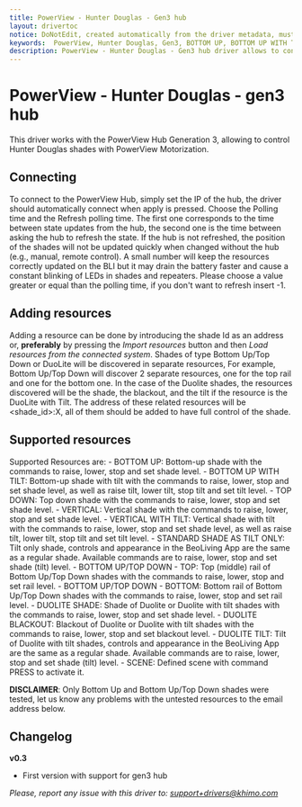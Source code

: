 ```yaml
---
title: PowerView - Hunter Douglas - Gen3 hub
layout: drivertoc
notice: DoNotEdit, created automatically from the driver metadata, must be updated on the driver itself
keywords:  PowerView, Hunter Douglas, Gen3, BOTTOM UP, BOTTOM UP WITH TILT, TOP DOWN, VERTICAL, VERTICAL WITH TILT, STANDARD SHADE AS TILT ONLY, BOTTOM UP/TOP DOWN - TOP, BOTTOM UP/TOP DOWN - BOTTOM, DUOLITE SHADE, DUOLITE BLACKOUT, DUOLITE TILT, SCENE, RAISE, LOWER, STOP, SET, OPEN TILT, CLOSE TILT, STOP TILT, SET TILT, PRESS
description: PowerView - Hunter Douglas - Gen3 hub driver allows to control Hunter Douglas shades with PowerView Motorization.
---
```


# PowerView - Hunter Douglas - gen3 hub

This driver works with the PowerView Hub Generation 3, allowing to control Hunter Douglas shades with PowerView Motorization.

## Connecting
To connect to the PowerView Hub, simply set the IP of the hub, the driver should automatically connect when apply is pressed.
Choose the Polling time and the Refresh polling time. The first one corresponds to the time between state updates from the hub, the second one is the time between asking the hub to refresh the state.
If the hub is not refreshed, the position of the shades will not be updated quickly when changed without the hub (e.g., manual, remote control). A small number will keep the resources correctly updated on the BLI but it may drain the battery faster and cause a constant blinking of LEDs in shades and repeaters.
Please choose a value greater or equal than the polling time, if you don't want to refresh insert -1.

## Adding resources
Adding a resource can be done by introducing the shade Id as an address or, **preferably** by pressing the *Import resources* button and then *Load
resources from the connected system*. Shades of type Bottom Up/Top Down or DuoLite will be discovered in separate resources, For example, Bottom Up/Top Down will discover 2 separate resources, one for the top rail and one for the bottom one.
In the case of the Duolite shades, the resources discovered will be the shade, the blackout, and the tilt if the resource is the DuoLite with Tilt. The address of these related resources will be <shade_id>:X, all of them should be added to have full control of the shade.

## Supported resources
Supported Resources are:
    - BOTTOM UP: Bottom-up shade with the commands to raise, lower, stop and set shade level.
    - BOTTOM UP WITH TILT: Bottom-up shade with tilt with the commands to raise, lower, stop and set shade level, as well as raise tilt, lower tilt, stop tilt and set tilt level.
    - TOP DOWN: Top down shade with the commands to raise, lower, stop and set shade level.
    - VERTICAL: Vertical shade with the commands to raise, lower, stop and set shade level.
    - VERTICAL WITH TILT: Vertical shade with tilt with the commands to raise, lower, stop and set shade level, as well as raise tilt, lower tilt, stop tilt and set tilt level.
    - STANDARD SHADE AS TILT ONLY: Tilt only shade, controls and appearance in the BeoLiving App are the same as a regular shade. Available commands are to raise, lower, stop and set shade (tilt) level.
    - BOTTOM UP/TOP DOWN - TOP: Top (middle) rail of Bottom Up/Top Down shades with the commands to raise, lower, stop and set rail level.
    - BOTTOM UP/TOP DOWN - BOTTOM: Bottom rail of Bottom Up/Top Down shades with the commands to raise, lower, stop and set rail level.
    - DUOLITE SHADE: Shade of Duolite or Duolite with tilt shades with the commands to raise, lower, stop and set shade level.
    - DUOLITE BLACKOUT: Blackout of Duolite or Duolite with tilt shades with the commands to raise, lower, stop and set blackout level.
    - DUOLITE TILT: Tilt of Duolite with tilt shades, controls and appearance in the BeoLiving App are the same as a regular shade. Available commands are to raise, lower, stop and set shade (tilt) level.
    - SCENE: Defined scene with command PRESS to activate it.

**DISCLAIMER**: Only Bottom Up and Bottom Up/Top Down shades were tested, let us know any problems with the untested resources to the email address below.

## Changelog
**v0.3**
  * First version with support for gen3 hub

*Please, report any issue with this driver to: support+drivers@khimo.com*


